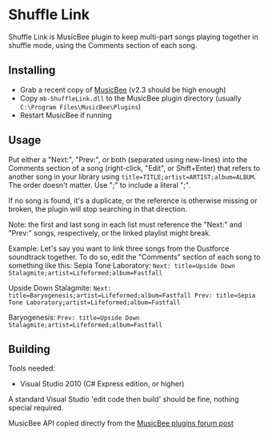 Shuffle Link
===============

Shuffle Link is MusicBee plugin to keep multi-part songs playing together in shuffle mode, using the Comments section of each song.

## Installing

* Grab a recent copy of [MusicBee] (v2.3 should be high enough)
* Copy `mb-ShuffleLink.dll` to the MusicBee plugin directory (usually `C:\Program Files\MusicBee\Plugins`)
* Restart MusicBee if running

## Usage

Put either a "Next:", "Prev:", or both (separated using new-lines) into the Comments section of a song (right-click, "Edit", or Shift+Enter) that refers to another song in your library using `title=TITLE;artist=ARTIST;album=ALBUM`.  The order doesn't matter.  Use "\;" to include a literal ";".

If no song is found, it's a duplicate, or the reference is otherwise missing or broken, the plugin will stop searching in that direction.

Note: the first and last song in each list must reference the "Next:" and "Prev:" songs, respectively, or the linked playlist might break.

Example:
Let's say you want to link three songs from the Dustforce soundtrack together.  To do so, edit the "Comments" section of each song to something like this:
Sepia Tone Laboratory:
`Next: title=Upside Down Stalagmite;artist=Lifeformed;album=Fastfall`

Upside Down Stalagmite:
`Next: title=Baryogenesis;artist=Lifeformed;album=Fastfall
Prev: title=Sepia Tone Laboratory;artist=Lifeformed;album=Fastfall`

Baryogenesis:
`Prev: title=Upside Down Stalagmite;artist=Lifeformed;album=Fastfall`

## Building

Tools needed:

* Visual Studio 2010 (C# Express edition, or higher)

A standard Visual Studio 'edit code then build' should be fine, nothing special required.

MusicBee API copied directly from the [MusicBee plugins forum post]

[MusicBee]: http://getmusicbee.com/
[MusicBee plugins forum post]: http://getmusicbee.com/forum/index.php?topic=1972.msg9925#msg9925
